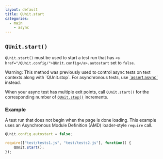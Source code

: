 ```yaml
---
layout: default
title: QUnit.start
categories:
  - main
	- async
---
```


## `QUnit.start()`

`QUnit.start()` must be used to start a test run that has `<a href="/QUnit.config/">QUnit.config</a>.autostart` set to `false`.

<p class="warning">Warning: This method was previously used to control async tests on text contexts along with `QUnit.stop`. For asynchronous tests, use <a href="/async/">`assert.async`</a> instead.</p>

When your async test has multiple exit points, call `QUnit.start()` for the corresponding number of <a href="/QUnit.stop/">`QUnit.stop()`</a> increments.

### Example

A test run that does not begin when the page is done loading. This example uses an Asynchronous Module Definition (AMD) loader-style `require` call.

```js
QUnit.config.autostart = false;

require(["test/tests1.js", "test/tests2.js"], function() {
	QUnit.start();
});
```

